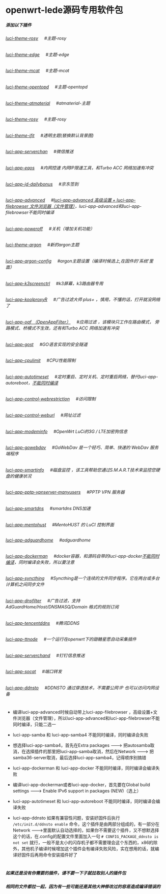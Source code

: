 # openwrt-lede源码专用软件包

##### 添加以下插件
###### [luci-theme-rosy](#/README.md)    &nbsp;&nbsp;&nbsp;&nbsp;#主题-rosy
###### [luci-theme-edge](#/README.md)   &nbsp;&nbsp;&nbsp;&nbsp;#主题-edge
###### [luci-theme-mcat](#/README.md)  &nbsp;&nbsp;&nbsp;&nbsp;#主题-mcat
###### [luci-theme-opentopd](#/README.md)  &nbsp;&nbsp;&nbsp;&nbsp;#主题-opentopd<br>
###### [luci-theme-atmaterial](#/README.md)  &nbsp;&nbsp;&nbsp;&nbsp;#atmaterial-主题<br>
###### [luci-theme-rosy](#/README.md)   &nbsp;&nbsp;&nbsp;&nbsp;#主题-rosy<br>
###### [luci-theme-ifit](#/README.md)   &nbsp;&nbsp;&nbsp;&nbsp;#透明主题(替换默认背景图)<br>
###### [luci-app-serverchan](#/README.md)    &nbsp;&nbsp;&nbsp;&nbsp;#微信推送<br>
###### [luci-app-eqos](#/README.md)   &nbsp;&nbsp;&nbsp;&nbsp;#内网控速 内网IP限速工具，和Turbo ACC 网络加速有冲突<br>
###### [luci-app-jd-dailybonus](#/README.md)    &nbsp;&nbsp;&nbsp;&nbsp;#京东签到<br>
###### [luci-app-advanced](#/README.md)   &nbsp;&nbsp;&nbsp;&nbsp;#[luci-app-advanced&nbsp;高级设置&nbsp;+&nbsp;luci-app-filebrowser&nbsp;文件浏览器（文件管理）](#/README.md)，luci-app-advanced和luci-app-filebrowser不能同时编译<br>
###### [luci-app-poweroff](#/README.md)    &nbsp;&nbsp;&nbsp;&nbsp;#关机（增加关机功能）<br>
###### [luci-theme-argon](#/README.md)   &nbsp;&nbsp;&nbsp;&nbsp;#新的argon主题<br>
###### [luci-app-argon-config](#/README.md)    &nbsp;&nbsp;&nbsp;&nbsp;#argon主题设置（编译时候选上,在固件的‘系统’里面）<br>
###### [luci-app-k3screenctrl](#/README.md)   &nbsp;&nbsp;&nbsp;&nbsp;#k3屏幕，k3路由器专用<br>
###### [luci-app-koolproxyR](#/README.md)   &nbsp;&nbsp;&nbsp;&nbsp;#广告过滤大师 plus+  ，慎用，不懂的话，打开就没网络了<br>
###### [luci-app-oaf （OpenAppFilter）](#/README.md)  &nbsp;&nbsp;&nbsp;&nbsp;#应用过滤 ，该模块只工作在路由模式， 旁路模式、桥模式不生效，还有和Turbo ACC 网络加速有冲突<br>
###### [luci-app-gost](#/README.md)   &nbsp;&nbsp;&nbsp;&nbsp;#GO语言实现的安全隧道<br>
###### [luci-app-cpulimit](#/README.md)   &nbsp;&nbsp;&nbsp;&nbsp;#CPU性能限制<br>
###### [luci-app-autotimeset](#/README.md)   &nbsp;&nbsp;&nbsp;&nbsp;#定时重启、定时关机、定时重启网络，替代luci-app-autoreboot，[不能同时编译](#/README.md) <br>
###### [luci-app-control-webrestriction](#/README.md)   &nbsp;&nbsp;&nbsp;&nbsp;#访问限制<br>
###### [luci-app-control-weburl](#/README.md)   &nbsp;&nbsp;&nbsp;&nbsp;#网址过滤<br>
###### [luci-app-modeminfo](#/README.md)    &nbsp;&nbsp;&nbsp;&nbsp;#OpenWrt LuCi的3G / LTE加密狗信息<br>
###### [luci-app-gowebdav](#/README.md)   &nbsp;&nbsp;&nbsp;&nbsp;#GoWebDav 是一个轻巧、简单、快速的 WebDav 服务端程序<br>
###### [luci-app-smartinfo](#/README.md)   &nbsp;&nbsp;&nbsp;&nbsp;#磁盘监控 ，该工具帮助您通过S.M.A.R.T技术来监控您硬盘的健康状况<br>
###### [luci-app-pptp-vpnserver-manyusers](#/README.md)   &nbsp;&nbsp;&nbsp;&nbsp;#PPTP VPN 服务器
###### [luci-app-smartdns](#/README.md)   &nbsp;&nbsp;&nbsp;&nbsp;#smartdns DNS加速<br>
###### [luci-app-mentohust](#/README.md)   &nbsp;&nbsp;&nbsp;&nbsp;#MentoHUST 的 LuCI 控制界面<br>
###### [luci-app-adguardhome](#/README.md)   &nbsp;&nbsp;&nbsp;&nbsp;#adguardhome<br>
###### [luci-app-dockerman](#/README.md)   &nbsp;&nbsp;&nbsp;&nbsp;#docker容器，和源码自带的luci-app-docker[不能同时编译](#/README.md)，同时编译会失败，所以要注意<br>
###### [luci-app-syncthing](#/README.md)   &nbsp;&nbsp;&nbsp;&nbsp;#Syncthing是一个连续的文件同步程序。它在两台或多台计算机之间同步文件
###### [luci-app-dnsfilter](#/README.md)    &nbsp;&nbsp;&nbsp;&nbsp;#广告过滤，支持 AdGuardHome/Host/DNSMASQ/Domain 格式的规则订阅
###### [luci-app-tencentddns](#/README.md)    &nbsp;&nbsp;&nbsp;&nbsp;#腾讯DDNS
###### [luci-app-ttnode](#/README.md)    &nbsp;&nbsp;&nbsp;&nbsp;#一个运行在openwrt下的甜糖星愿自动采集插件
###### [luci-app-serverchand](#/README.md)    &nbsp;&nbsp;&nbsp;&nbsp;#钉钉信息推送
###### [luci-app-socat](#/README.md)    &nbsp;&nbsp;&nbsp;&nbsp;#端口转发
###### [luci-app-ddnsto](#/README.md)    &nbsp;&nbsp;&nbsp;&nbsp;#DDNSTO 通过穿透技术，不需要公网 IP 也可以访问内网设备
#

- 编译luci-app-advanced时候自动带上luci-app-filebrowser ，高级设置+文件浏览器（文件管理），所以luci-app-advanced和luci-app-filebrowser不能同时编译，只能二选一

- luci-app-samba 和 luci-app-samba4 不能同时编译，同时编译会失败
- 想选择luci-app-samba4，首先在Extra packages ---> 把autosamba取消，在选择插件的那里把luci-app-samba取消，然后在Network ---> 把 samba36-server取消，最后选择luci-app-samba4，记得顺序别搞错

- luci-app-dockerman 和 luci-app-docker 不能同时编译，同时编译会编译失败
- 编译luci-app-dockerman或者luci-app-docker，首先要在Global build settings ---> Enable IPv6 support in packages (NEW)（选上）

- luci-app-autotimeset 和 luci-app-autoreboot 不能同时编译，同时编译会编译失败

- luci-app-ddnsto  如果有兼容性问题，安装好固件后执行 `/etc/init.d/ddnsto enable` 命令，这个插件是由两部分组成的，有一部分在Network --->里面默认自动选择的，如果你不需要这个插件，又不想默选择这个的话，在.config的配置文件里面加入一句 `# CONFIG_PACKAGE_ddnsto is not set` 就行，一般不是太小的闪存机子都不需要理会这个东西的，x86的除外，其他机子编译时候增加这个插件会有编译失败风险，实在想用的话，就编译好固件后再用命令安装插件好了
#
##### 如果还是没有你需要的插件，请不要一下子就拉取别人的插件包
##### 相同的文件都拉一起，因为有一些可能还是其他大神修改过的容易造成编译错误的
